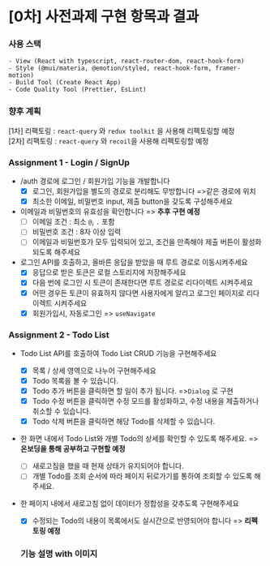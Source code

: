 # [0차] 사전과제 구현 항목과 결과

### 사용 스택
```
- View (React with typescript, react-router-dom, react-hook-form)
- Style (@mui/materia, @emotion/styled, react-hook-form, framer-motion)
- Build Tool (Create React App)
- Code Quality Tool (Prettier, EsLint)
```

### 향후 계획
[1차] 리팩토링 : `react-query` 와 `redux toolkit` 을 사용해 리펙토링할 예정        
[2차] 리팩토링 : `react-query` 와 `recoil`을 사용해 리펙토링할 예정

### Assignment 1 - Login / SignUp

- /auth 경로에 로그인 / 회원가입 기능을 개발합니다       
  - [x] 로그인, 회원가입을 별도의 경로로 분리해도 무방합니다 =>같은 경로에 위치
  - [x] 최소한 이메일, 비밀번호 input, 제출 button을 갖도록 구성해주세요
- 이메일과 비밀번호의 유효성을 확인합니다 => **추후 구현 예정**
  - [ ] 이메일 조건 : 최소 `@`, `.` 포함
  - [ ] 비밀번호 조건 : 8자 이상 입력
  - [ ] 이메일과 비밀번호가 모두 입력되어 있고, 조건을 만족해야 제출 버튼이 활성화 되도록 해주세요
- 로그인 API를 호출하고, 올바른 응답을 받았을 때 루트 경로로 이동시켜주세요
  - [x] 응답으로 받은 토큰은 로컬 스토리지에 저장해주세요
  - [x] 다음 번에 로그인 시 토큰이 존재한다면 루트 경로로 리다이렉트 시켜주세요
  - [x] 어떤 경우든 토큰이 유효하지 않다면 사용자에게 알리고 로그인 페이지로 리다이렉트 시켜주세요
  - [x] 회원가입시, 자동로그인 => `useNavigate`

### Assignment 2 - Todo List

- Todo List API를 호출하여 Todo List CRUD 기능을 구현해주세요
  - [x] 목록 / 상세 영역으로 나누어 구현해주세요
  - [x] Todo 목록을 볼 수 있습니다.
  - [x] Todo 추가 버튼을 클릭하면 할 일이 추가 됩니다. =>`Dialog` 로 구현
  - [x] Todo 수정 버튼을 클릭하면 수정 모드를 활성화하고, 수정 내용을 제출하거나 취소할 수 있습니다.
  - [x] Todo 삭제 버튼을 클릭하면 해당 Todo를 삭제할 수 있습니다.
- 한 화면 내에서 Todo List와 개별 Todo의 상세를 확인할 수 있도록 해주세요. => **온보딩을 통해 공부하고 구현할 예정**
  - [ ] 새로고침을 했을 때 현재 상태가 유지되어야 합니다.
  - [ ] 개별 Todo를 조회 순서에 따라 페이지 뒤로가기를 통하여 조회할 수 있도록 해주세요.
- 한 페이지 내에서 새로고침 없이 데이터가 정합성을 갖추도록 구현해주세요

  - [x] 수정되는 Todo의 내용이 목록에서도 실시간으로 반영되어야 합니다 => **리펙토링 예정**
  
  ### 기능 설명 with 이미지
